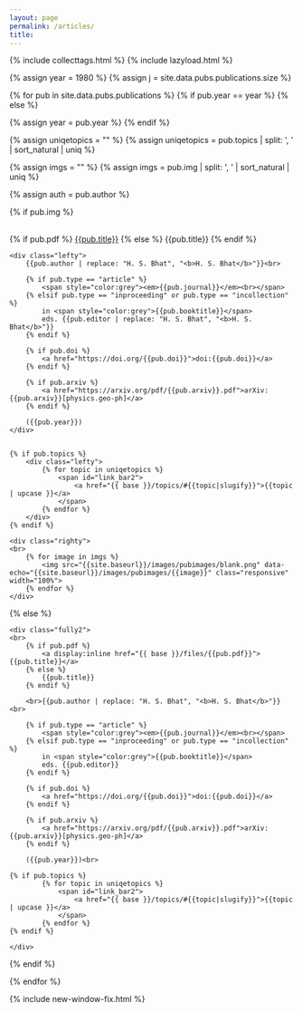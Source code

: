 ```yaml
---
layout: page
permalink: /articles/
title: 
---
```


{% include collecttags.html %}
{% include lazyload.html %}

{% assign year = 1980 %}
{% assign j = site.data.pubs.publications.size %}

{% for pub in site.data.pubs.publications %}
{% if pub.year == year %} 
{% else %} 

{% assign year = pub.year %}
{% endif %} 

{% assign uniqetopics = "" %}
{% assign uniqetopics = pub.topics | split: ', ' | sort_natural | uniq %} 

{% assign imgs = "" %}
{% assign imgs = pub.img | split: ', ' | sort_natural | uniq %} 

{% assign auth = pub.author %}


<div class="group">

{% if pub.img %}
    <div class="lefty">
    	<br>
		{% if pub.pdf %}
			<a display:inline href="{{ base }}/files/{{pub.pdf}}">{{pub.title}}</a>
		{% else %} 
			{{pub.title}}
		{% endif %}
	</div>	

		
	<div class="lefty">
		{{pub.author | replace: "H. S. Bhat", "<b>H. S. Bhat</b>"}}<br>
		
		{% if pub.type == "article" %}
			<span style="color:grey"><em>{{pub.journal}}</em><br></span>
		{% elsif pub.type == "inproceeding" or pub.type == "incollection" %}
			in <span style="color:grey">{{pub.booktitle}}</span>
			eds. {{pub.editor | replace: "H. S. Bhat", "<b>H. S. Bhat</b>"}}
		{% endif %}
		
		{% if pub.doi %}
			<a href="https://doi.org/{{pub.doi}}">doi:{{pub.doi}}</a>
		{% endif %}
		
		{% if pub.arxiv %}
			<a href="https://arxiv.org/pdf/{{pub.arxiv}}.pdf">arXiv:{{pub.arxiv}}[physics.geo-ph]</a>
		{% endif %}
		
		({{pub.year}})
    </div>
    
	
    {% if pub.topics %}
		<div class="lefty">
			{% for topic in uniqetopics %}
				<span id="link_bar2">
					<a href="{{ base }}/topics/#{{topic|slugify}}">{{topic | upcase }}</a>
				</span>
			{% endfor %}
		</div>
	{% endif %}
	
	<div class="righty">
    <br>
    	{% for image in imgs %}
			<img src="{{site.baseurl}}/images/pubimages/blank.png" data-echo="{{site.baseurl}}/images/pubimages/{{image}}" class="responsive" width="100%">
    	{% endfor %}
	</div>

	
{% else %}

    <div class="fully2">
    <br>
		{% if pub.pdf %}
			<a display:inline href="{{ base }}/files/{{pub.pdf}}">{{pub.title}}</a>
		{% else %} 
			{{pub.title}}
		{% endif %}
		
		<br>{{pub.author | replace: "H. S. Bhat", "<b>H. S. Bhat</b>"}}<br>		
		
		{% if pub.type == "article" %}
			<span style="color:grey"><em>{{pub.journal}}</em><br></span>
		{% elsif pub.type == "inproceeding" or pub.type == "incollection" %}
			in <span style="color:grey">{{pub.booktitle}}</span>
			eds. {{pub.editor}}
		{% endif %}
		
		{% if pub.doi %}
			<a href="https://doi.org/{{pub.doi}}">doi:{{pub.doi}}</a>
		{% endif %}
		
		{% if pub.arxiv %}
			<a href="https://arxiv.org/pdf/{{pub.arxiv}}.pdf">arXiv:{{pub.arxiv}}[physics.geo-ph]</a>
		{% endif %}
		
		({{pub.year}})<br>

    {% if pub.topics %}
			{% for topic in uniqetopics %}
				<span id="link_bar2">
					<a href="{{ base }}/topics/#{{topic|slugify}}">{{topic | upcase }}</a>
				</span>
			{% endfor %}
	{% endif %}
	
	</div>

{% endif %}
	
	
	
</div>  
	
{% endfor %}



{% include new-window-fix.html %}

<style>
.responsive {
width: 100%; 
height: 100%; 
object-fit: contain; 
max-width: 300px;
max-height: 150px;
float: left;
}
</style>

[LG]: http://www.geologie.ens.fr
[ENS]: http://www.ens.fr
[topics]: /topics/
